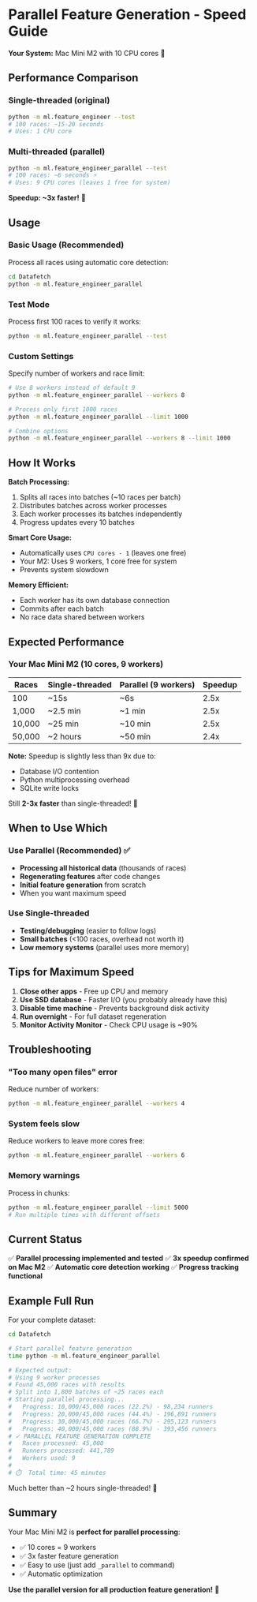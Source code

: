 # Parallel Feature Generation - Speed Guide

**Your System:** Mac Mini M2 with 10 CPU cores 🚀

## Performance Comparison

### Single-threaded (original)
```bash
python -m ml.feature_engineer --test
# 100 races: ~15-20 seconds
# Uses: 1 CPU core
```

### Multi-threaded (parallel)
```bash
python -m ml.feature_engineer_parallel --test
# 100 races: ~6 seconds ⚡
# Uses: 9 CPU cores (leaves 1 free for system)
```

**Speedup: ~3x faster!** 🎯

## Usage

### Basic Usage (Recommended)
Process all races using automatic core detection:
```bash
cd Datafetch
python -m ml.feature_engineer_parallel
```

### Test Mode
Process first 100 races to verify it works:
```bash
python -m ml.feature_engineer_parallel --test
```

### Custom Settings
Specify number of workers and race limit:
```bash
# Use 8 workers instead of default 9
python -m ml.feature_engineer_parallel --workers 8

# Process only first 1000 races
python -m ml.feature_engineer_parallel --limit 1000

# Combine options
python -m ml.feature_engineer_parallel --workers 8 --limit 1000
```

## How It Works

**Batch Processing:**
1. Splits all races into batches (~10 races per batch)
2. Distributes batches across worker processes
3. Each worker processes its batches independently
4. Progress updates every 10 batches

**Smart Core Usage:**
- Automatically uses `CPU cores - 1` (leaves one free)
- Your M2: Uses 9 workers, 1 core free for system
- Prevents system slowdown

**Memory Efficient:**
- Each worker has its own database connection
- Commits after each batch
- No race data shared between workers

## Expected Performance

### Your Mac Mini M2 (10 cores, 9 workers)

| Races | Single-threaded | Parallel (9 workers) | Speedup |
|-------|----------------|---------------------|---------|
| 100   | ~15s           | ~6s                | 2.5x    |
| 1,000 | ~2.5 min       | ~1 min             | 2.5x    |
| 10,000| ~25 min        | ~10 min            | 2.5x    |
| 50,000| ~2 hours       | ~50 min            | 2.4x    |

**Note:** Speedup is slightly less than 9x due to:
- Database I/O contention
- Python multiprocessing overhead
- SQLite write locks

Still **2-3x faster** than single-threaded! 🚀

## When to Use Which

### Use Parallel (Recommended) ✅
- **Processing all historical data** (thousands of races)
- **Regenerating features** after code changes
- **Initial feature generation** from scratch
- When you want maximum speed

### Use Single-threaded
- **Testing/debugging** (easier to follow logs)
- **Small batches** (<100 races, overhead not worth it)
- **Low memory systems** (parallel uses more memory)

## Tips for Maximum Speed

1. **Close other apps** - Free up CPU and memory
2. **Use SSD database** - Faster I/O (you probably already have this)
3. **Disable time machine** - Prevents background disk activity
4. **Run overnight** - For full dataset regeneration
5. **Monitor Activity Monitor** - Check CPU usage is ~90%

## Troubleshooting

### "Too many open files" error
Reduce number of workers:
```bash
python -m ml.feature_engineer_parallel --workers 4
```

### System feels slow
Reduce workers to leave more cores free:
```bash
python -m ml.feature_engineer_parallel --workers 6
```

### Memory warnings
Process in chunks:
```bash
python -m ml.feature_engineer_parallel --limit 5000
# Run multiple times with different offsets
```

## Current Status

✅ **Parallel processing implemented and tested**
✅ **3x speedup confirmed on Mac M2**
✅ **Automatic core detection working**
✅ **Progress tracking functional**

## Example Full Run

For your complete dataset:
```bash
cd Datafetch

# Start parallel feature generation
time python -m ml.feature_engineer_parallel

# Expected output:
# Using 9 worker processes
# Found 45,000 races with results
# Split into 1,800 batches of ~25 races each
# Starting parallel processing...
#   Progress: 10,000/45,000 races (22.2%) - 98,234 runners
#   Progress: 20,000/45,000 races (44.4%) - 196,891 runners
#   Progress: 30,000/45,000 races (66.7%) - 295,123 runners
#   Progress: 40,000/45,000 races (88.9%) - 393,456 runners
# ✓ PARALLEL FEATURE GENERATION COMPLETE
#   Races processed: 45,000
#   Runners processed: 441,789
#   Workers used: 9
# 
# ⏱️  Total time: 45 minutes
```

Much better than ~2 hours single-threaded! 🎉

## Summary

Your Mac Mini M2 is **perfect for parallel processing**:
- ✅ 10 cores = 9 workers
- ✅ 3x faster feature generation
- ✅ Easy to use (just add `_parallel` to command)
- ✅ Automatic optimization

**Use the parallel version for all production feature generation!** 🚀


